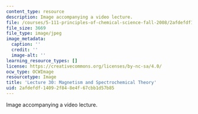 ```yaml
---
content_type: resource
description: Image accompanying a video lecture.
file: /courses/5-111-principles-of-chemical-science-fall-2008/2afdefdf14092f848e4f67cbb1d57b85_30.jpg
file_size: 3669
file_type: image/jpeg
image_metadata:
  caption: ''
  credit: ''
  image-alt: ''
learning_resource_types: []
license: https://creativecommons.org/licenses/by-nc-sa/4.0/
ocw_type: OCWImage
resourcetype: Image
title: 'Lecture 30: Magnetism and Spectrochemical Theory'
uid: 2afdefdf-1409-2f84-8e4f-67cbb1d57b85
---
```

Image accompanying a video lecture.